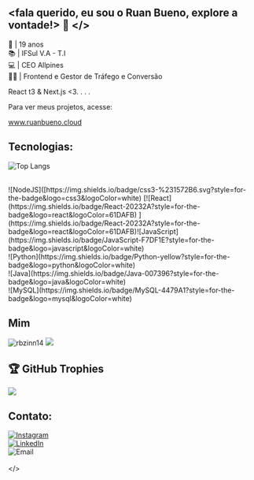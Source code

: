 ## <fala querido, eu sou o Ruan Bueno, explore a vontade!> 👋 </>

👾 | 19 anos <br>
📚 | IFSul V.A - T.I <br>
💻 | CEO Allpines <br>
🐱‍👤 | Frontend e Gestor de Tráfego e Conversão <br>

React t3 & Next.js <3. . . . <br>

Para ver meus projetos, acesse:

www.ruanbueno.cloud

## Tecnologias:
![Top Langs](https://github-readme-stats-git-masterrstaa-rickstaa.vercel.app/api/top-langs/?username=rbxyz&layout=compact&bg_color=000&border_color=30A3DC&title_color=E94D5F&text_color=FFF)

</br>
![NodeJS]([https://img.shields.io/badge/css3-%231572B6.svg?style=for-the-badge&logo=css3&logoColor=white)
[![React](https://img.shields.io/badge/React-20232A?style=for-the-badge&logo=react&logoColor=61DAFB)
](https://img.shields.io/badge/React-20232A?style=for-the-badge&logo=react&logoColor=61DAFB)![JavaScript](https://img.shields.io/badge/JavaScript-F7DF1E?style=for-the-badge&logo=javascript&logoColor=white)
<br>
![Python](https://img.shields.io/badge/Python-yellow?style=for-the-badge&logo=python&logoColor=white)
<br>
![Java](https://img.shields.io/badge/Java-007396?style=for-the-badge&logo=java&logoColor=white)
<br>
![MySQL](https://img.shields.io/badge/MySQL-4479A1?style=for-the-badge&logo=mysql&logoColor=white)
<br>

## Mim
![rbzinn14](https://img.shields.io/badge/Steam-000000?style=for-the-badge&logo=steam&logoColor=white)
![](https://img.shields.io/badge/Spotify-1ED760?&style=for-the-badge&logo=spotify&logoColor=white)


## 🏆 GitHub Trophies
![](https://github-profile-trophy.vercel.app/?username=rbxyz&theme=dracula&no-frame=false&no-bg=true&margin-w=4)

## Contato:
[![Instagram](https://img.shields.io/badge/Instagram-@rb_rs_-E4405F?style=for-the-badge&logo=instagram&logoColor=white&labelColor=101010)](https://instagram.com/rb_rs_)
</br>
[![LinkedIn](https://img.shields.io/badge/LinkedIn-Ruan_Bueno-0077B5?style=for-the-badge&logo=linkedin&logoColor=white&labelColor=101010)](https://www.linkedin.com/in/ruan-bueno-68929923a)
<br>
![Email](https://img.shields.io/badge/rbcr4z1@gmail.com-D14836?style=for-the-badge&logo=gmail&logoColor=white&labelColor=101010)
</br>
<br>
</>
